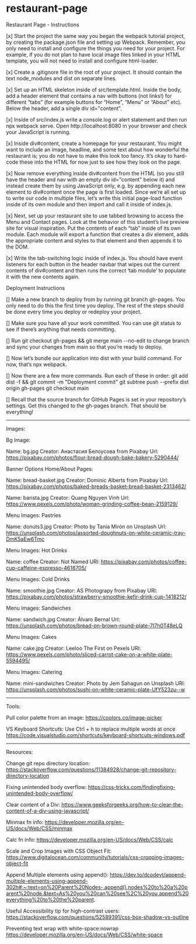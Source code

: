# restaurant-page

Restaurant Page - Instructions

[x] Start the project the same way you began the webpack tutorial project, by creating the package.json file and setting up Webpack.
Remember, you only need to install and configure the things you need for your project. For example, if you do not plan to have local image files linked in your HTML template, you will not need to install and configure html-loader.

[x] Create a .gitignore file in the root of your project. It should contain the text node_modules and dist on separate lines.

[x] Set up an HTML skeleton inside of src/template.html. Inside the body, add a header element that contains a nav with buttons (not links!) for different “tabs” (for example buttons for “Home”, “Menu” or “About” etc). Below the header, add a single div id="content".

[x] Inside of src/index.js write a console.log or alert statement and then run npx webpack serve. Open http://localhost:8080 in your browser and check your JavaScript is running.

[x] Inside div#content, create a homepage for your restaurant. You might want to include an image, headline, and some text about how wonderful the restaurant is; you do not have to make this look too fancy. It’s okay to hard-code these into the HTML for now just to see how they look on the page.

[x] Now remove everything inside div#content from the HTML (so you still have the header and nav with an empty div id="content" below it) and instead create them by using JavaScript only, e.g. by appending each new element to div#content once the page is first loaded. Since we’re all set up to write our code in multiple files, let’s write this initial page-load function inside of its own module and then import and call it inside of index.js.

[x] Next, set up your restaurant site to use tabbed browsing to access the Menu and Contact pages. Look at the behavior of this student’s live preview site for visual inspiration.
Put the contents of each “tab” inside of its own module. Each module will export a function that creates a div element, adds the appropriate content and styles to that element and then appends it to the DOM.

[x] Write the tab-switching logic inside of index.js. You should have event listeners for each button in the header navbar that wipes out the current contents of div#content and then runs the correct ‘tab module’ to populate it with the new contents again.

Deployment Instructions

[] Make a new branch to deploy from by running git branch gh-pages. You only need to do this the first time you deploy. The rest of the steps should be done every time you deploy or redeploy your project.

[] Make sure you have all your work committed. You can use git status to see if there’s anything that needs committing.

[] Run git checkout gh-pages && git merge main --no-edit to change branch and sync your changes from main so that you’re ready to deploy.

[] Now let’s bundle our application into dist with your build command. For now, that’s npx webpack.

[] Now there are a few more commands. Run each of these in order:
git add dist -f && git commit -m "Deployment commit"
git subtree push --prefix dist origin gh-pages
git checkout main

[] Recall that the source branch for GitHub Pages is set in your repository’s settings. Get this changed to the gh-pages branch. That should be everything!

__________________________________________________________


Images: 

Bg Image:

Name: bg.jpg
Creator: Анастасия Белоусова from Pixabay
Url: https://pixabay.com/photos/flour-bread-dough-bake-bakery-5290444/



Banner Options Home/About Pages: 

Name: bread-basket.jpg
Creator: Dominic Alberts from Pixabay
Url: https://pixabay.com/photos/baked-breads-basket-bread-basket-2313462/

Name: barista.jpg
Creator: Quang Nguyen Vinh 
Url: https://www.pexels.com/photo/woman-grinding-coffee-bean-2159129/



Menu Images: Pastries

Name: donuts3.jpg
Creator: Photo by Tania Mirón on Unsplash
Url: https://unsplash.com/photos/assorted-doughnuts-on-white-ceramic-tray-DmK5aEw6Tmc


Menu Images: Hot Drinks

Name: coffee
Creator: Not Named
URl: https://pixabay.com/photos/coffee-cup-caffeine-espresso-4618705/



Menu Images: Cold Drinks

Name: smoothie.jpg
Creator: AS Photograpy from Pixabay
URl: https://pixabay.com/photos/strawberry-smoothie-kefir-drink-cup-1418212/



Menu Images: Sandwiches

Name: sandwich.jpg
Creator: Álvaro Bernal
Url: https://unsplash.com/photos/bread-on-brown-round-plate-7I7h0T48eLQ



Menu Images: Cakes

Name: cake.jpg
Creator: Leeloo The First on Pexels
URl: https://www.pexels.com/photo/sliced-carrot-cake-on-a-white-plate-5594495/



Menu Images: Catering

Name: mini-sandwiches
Creator: Photo by Jem Sahagun on Unsplash
URl: https://unsplash.com/photos/sushi-on-white-ceramic-plate-UfY523zu--w


__________________________________________________________

Tools:

Pull color palette from an image: https://coolors.co/image-picker


VS Keyboard Shortcuts: 
Use Ctrl + h to replace multiple words at once
https://code.visualstudio.com/shortcuts/keyboard-shortcuts-windows.pdf


__________________________________________________________

Resources:

Change git repo directory location:
https://stackoverflow.com/questions/11384928/change-git-repository-directory-location

Fixing unintended body overflow: 
https://css-tricks.com/findingfixing-unintended-body-overflow/

Clear content of a Div:
https://www.geeksforgeeks.org/how-to-clear-the-content-of-a-div-using-javascript/

Minmax fn info:
https://developer.mozilla.org/en-US/docs/Web/CSS/minmax

Calc fn info:
https://developer.mozilla.org/en-US/docs/Web/CSS/calc

Scale and Crop Images with CSS Object Fit: 
https://www.digitalocean.com/community/tutorials/css-cropping-images-object-fit

Append Multiple elements using append():
https://dev.to/dcodeyt/append-multiple-elements-using-append-302h#:~:text=on%20Parent%20Nodes-,append(),nodes%20to%20a%20parent%20node.&text=As%20you%20can%20see%2C%20you,append%20everything%20to%20the%20parent.

Useful Accessibility tip for high-contrast users:
https://stackoverflow.com/questions/52589391/css-box-shadow-vs-outline

Preventing text wrap with white-space:nowrap
https://developer.mozilla.org/en-US/docs/Web/CSS/white-space